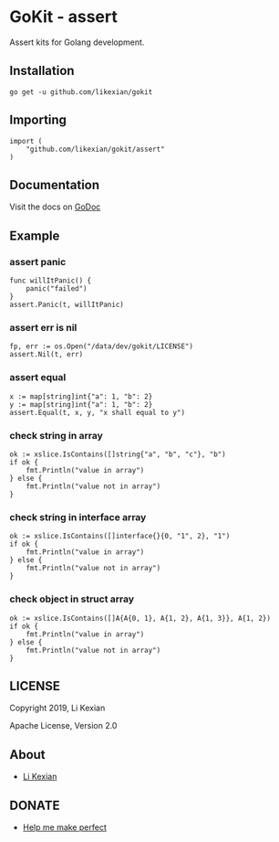 # GoKit - assert

Assert kits for Golang development.

## Installation

    go get -u github.com/likexian/gokit

## Importing

    import (
        "github.com/likexian/gokit/assert"
    )

## Documentation

Visit the docs on [GoDoc](https://godoc.org/github.com/likexian/gokit/assert)

## Example

### assert panic

    func willItPanic() {
        panic("failed")
    }
    assert.Panic(t, willItPanic)

### assert err is nil

    fp, err := os.Open("/data/dev/gokit/LICENSE")
    assert.Nil(t, err)

### assert equal

    x := map[string]int{"a": 1, "b": 2}
    y := map[string]int{"a": 1, "b": 2}
    assert.Equal(t, x, y, "x shall equal to y")

### check string in array

    ok := xslice.IsContains([]string{"a", "b", "c"}, "b")
    if ok {
        fmt.Println("value in array")
    } else {
        fmt.Println("value not in array")
    }

### check string in interface array

    ok := xslice.IsContains([]interface{}{0, "1", 2}, "1")
    if ok {
        fmt.Println("value in array")
    } else {
        fmt.Println("value not in array")
    }

### check object in struct array

    ok := xslice.IsContains([]A{A{0, 1}, A{1, 2}, A{1, 3}}, A{1, 2})
    if ok {
        fmt.Println("value in array")
    } else {
        fmt.Println("value not in array")
    }

## LICENSE

Copyright 2019, Li Kexian

Apache License, Version 2.0

## About

- [Li Kexian](https://www.likexian.com/)

## DONATE

- [Help me make perfect](https://www.likexian.com/donate/)
